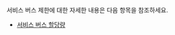 ﻿서비스 버스 제한에 대한 자세한 내용은 다음 항목을 참조하세요.

 - [서비스 버스 할당량][servicebusquotas]

  [servicebusquotas]: http://msdn.microsoft.com/library/azure/ee732538.aspx

<!--HONumber=47-->
